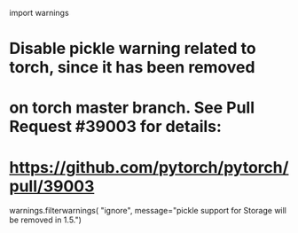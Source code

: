 

<!--
 * @version:
 * @Author:  StevenJokess https://github.com/StevenJokess
 * @Date: 2020-11-12 22:30:01
 * @LastEditors:  StevenJokess https://github.com/StevenJokess
 * @LastEditTime: 2020-11-12 22:30:42
 * @Description:
 * @TODO::
 * @Reference:https://github.com/thu-ml/tianshou/blob/master/tianshou/data/batch.py
-->

import warnings

# Disable pickle warning related to torch, since it has been removed
# on torch master branch. See Pull Request #39003 for details:
# https://github.com/pytorch/pytorch/pull/39003

warnings.filterwarnings(
    "ignore", message="pickle support for Storage will be removed in 1.5.")

